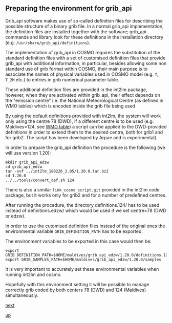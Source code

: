 ## Preparing the environment for grib_api ##

Grib_api software makes use of so-called definition files for
describing the possible structure of a binary grib file. In a normal
grib_api implementation, the definition files are installed together
with the software; grib_api commands and library look for these
definitions in the installation directory
(e.g. `/usr/share/grib_api/definitions`).

The implementation of grib_api in COSMO requires the substitution of
the standard definition files with a set of customised definition
files that provide grib_api with additional information, in
particular, besides allowing some non standard use of grib format
within COSMO, their main purpose is to associate the names of physical
variables used in COSMO model (e.g. `T`, `T_2M` etc.) to entries in
grib numerical parameter table.

These additional definition files are provided in the int2lm package,
however, when they are activated within grib_api, their effect depends
on the "emission centre" i.e. the National Meteorological Centre (as
defined in WMO tables) which is encoded inside the grib file being
used.

By using the default definitions provided with int2lm, the system will
work only using the centre 78 (DWD), if a different centre is to be
used (e.g. Maldives=124, see [WMO
table](http://www.wmo.int/pages/prog/www/WMOCodes/WMO306_vI2/LatestVERSION/WMO306_vI2_CommonTable_en.pdf))
a script can be applied to the DWD-provided definitions in order to
extend them to the desired centre, both for grib1 and for grib2. The
script has been developed by Arpae and is experimental).

In order to prepare the grib_api definition the procedure is the
following (we will use version 1.20):

```
mkdir grib_api_edzw
cd grib_api_edzw
tar -xvf ../int2lm_180226_2.05/1.20.0.tar.bz2
cd 1.20.0
../../tools/convert_def.sh 124
```

There is also a similar `link_cosmo_script.git` provided in the int2lm
code package, but it works only for grib2 and for a number of
predefined centres.

After running the procedure, the directory definitions.124/ has to be
used instead of definitions.edzw/ which would be used if we set
centre=78 (DWD or edzw).

In order to use the cutomised definition files instead of the original
ones the environmental variable `GRIB_DEFINITION_PATH` has to be
exported.

The environment variables to be exported in this case would then be:

```
export GRIB_DEFINITION_PATH=$HOME/maldives/grib_api_edzw/1.20.0/definitions.124:$HOME/maldives/grib_api_edzw/1.20.0/definitions
export GRIB_SAMPLES_PATH=$HOME/maldives/grib_api_edzw/1.20.0/samples
```

It is very important to accurately set these environmental variables
when running int2lm and cosmo.

Hopefully with this environment setting it will be possible to manage
correctly grib coded by both centers 78 (DWD) and 124 (Maldives)
simultaneously.

[next](running_int2lm.md)

[up](README.md)